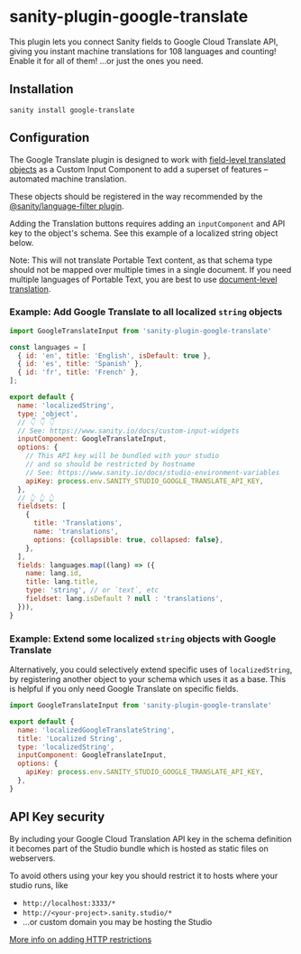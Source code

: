# sanity-plugin-google-translate

This plugin lets you connect Sanity fields to Google Cloud Translate API, giving you instant machine translations for 108 languages and counting! Enable it for all of them! ...or just the ones you need.

## Installation

```
sanity install google-translate
```

## Configuration

The Google Translate plugin is designed to work with [field-level translated objects](https://www.sanity.io/docs/localization#cd568b11a09c) as a Custom Input Component to add a superset of features – automated machine translation.

These objects should be registered in the way recommended by the [@sanity/language-filter plugin](https://www.npmjs.com/package/@sanity/language-filter).

Adding the Translation buttons requires adding an `inputComponent` and API key to the object's schema. See this example of a localized string object below.

Note: This will not translate Portable Text content, as that schema type should not be mapped over multiple times in a single document. If you need multiple languages of Portable Text, you are best to use [document-level translation](https://github.com/sanity-io/document-internationalization).

### Example: Add Google Translate to all localized `string` objects

```js
import GoogleTranslateInput from 'sanity-plugin-google-translate'

const languages = [
  { id: 'en', title: 'English', isDefault: true },
  { id: 'es', title: 'Spanish' },
  { id: 'fr', title: 'French' },
];

export default {
  name: 'localizedString',
  type: 'object',
  // 👇 👇 👇
  // See: https://www.sanity.io/docs/custom-input-widgets
  inputComponent: GoogleTranslateInput,
  options: {
    // This API key will be bundled with your studio
    // and so should be restricted by hostname
    // See: https://www.sanity.io/docs/studio-environment-variables
    apiKey: process.env.SANITY_STUDIO_GOOGLE_TRANSLATE_API_KEY,
  },
  // 👆 👆 👆
  fieldsets: [
    {
      title: 'Translations',
      name: 'translations',
      options: {collapsible: true, collapsed: false},
    },
  ],
  fields: languages.map((lang) => ({
    name: lang.id,
    title: lang.title,
    type: 'string', // or `text`, etc
    fieldset: lang.isDefault ? null : 'translations',
  })),
}
```

### Example: Extend some localized `string` objects with Google Translate

Alternatively, you could selectively extend specific uses of `localizedString`, by registering another object to your schema which uses it as a base. This is helpful if you only need Google Translate on specific fields.

```js
import GoogleTranslateInput from 'sanity-plugin-google-translate'

export default {
  name: 'localizedGoogleTranslateString',
  title: 'Localized String',
  type: 'localizedString',
  inputComponent: GoogleTranslateInput,
  options: {
    apiKey: process.env.SANITY_STUDIO_GOOGLE_TRANSLATE_API_KEY,
  },
}
```

## API Key security

By including your Google Cloud Translation API key in the schema definition it becomes part of the Studio bundle which is hosted as static files on webservers.

To avoid others using your key you should restrict it to hosts where your studio runs, like

- `http://localhost:3333/*`
- `http://<your-project>.sanity.studio/*`
- ...or custom domain you may be hosting the Studio

[More info on adding HTTP restrictions](https://cloud.google.com/docs/authentication/api-keys#adding_http_restrictions)
